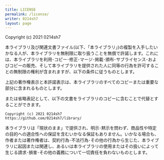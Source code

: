 ```yaml
---
title: LICENSE
permalink: /license/
writer: 0214sh7
layout: page
---
```


Copyright (c) 2021 0214sh7

本ライブラリ及び関連文書ファイル(以下、「本ライブラリ」)の複製を入手したいかなる人が、本ライブラリを無制限に取り扱うことを無償で許諾します。これには、本ライブラリを利用･コピー･修正･マージ･掲載･頒布･サブライセンス･およびコピーの販売、そして本ライブラリを提供された人に同等の行為を許可することの無制限の権利が含まれますが、以下の条件に従うものとします。

上記の著作権表示と本許諾表示は、本ライブラリのすべてのコピーまたは重要な部分に含まれるものとします。

または省略表記として、以下の文書をライブラリのコピーに含むことで代替とすることができます。
```
Copyright (c) 2021 0214sh7
https://github.com/0214sh7/library/
```

本ライブラリは「現状のまま」で提供され、明示･黙示を問わず、商品性や特定の目的への適合性への保証を含むいかなる保証もありません。いかなる場合も、作者または著作権者は、契約行為･不法行為･その他の行為から生じた、本ライブラリに起因または関連し、あるいは本ライブラリの使用またはその扱いによって生じる請求･損害･その他の義務について一切責任を負わないものとします。
